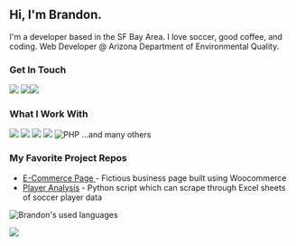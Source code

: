 ## Hi, I'm Brandon. 
I'm a developer based in the SF Bay Area. I love soccer, good coffee, and coding. Web Developer @ Arizona Department of Environmental Quality.

### Get In Touch
<a href="mailto:15brandon51@gmail.com"><img src="https://img.shields.io/badge/Gmail-D14836?style=for-the-badge&logo=gmail&logoColor=white"></a> <a href="https://www.linkedin.com/in/brandon-corona-bhardwaj/"><img src="https://img.shields.io/badge/LinkedIn-0077B5?style=for-the-badge&logo=linkedin&logoColor=white"></a><a href="https://brandoncoronabhardwaj.com"><img src="https://img.shields.io/badge/portfolio-0A0A0A?style=for-the-badge&logo=dev.to&logoColor=white"></a> 

### What I Work With
<img src="https://img.shields.io/badge/JavaScript-F7DF1E?style=for-the-badge&logo=javascript&logoColor=black"> <img src="https://img.shields.io/badge/HTML5-E34F26?style=for-the-badge&logo=html5&logoColor=white"> <img src="https://img.shields.io/badge/CSS3-1572B6?style=for-the-badge&logo=css3&logoColor=white"> <img src="https://img.shields.io/badge/React-20232A?style=for-the-badge&logo=react&logoColor=61DAFB"> ![PHP](https://img.shields.io/badge/php-%23777BB4.svg?style=for-the-badge&logo=php&logoColor=white)
...and many others


### My Favorite Project Repos
* <a href="https://github.com/brandon-cor/chicagowoodfloor"> E-Commerce Page </a> - Fictious business page built using Woocommerce
* <a href="https://github.com/brandon-cor/playeranalysis">Player Analysis</a> - Python script which can scrape through Excel sheets of soccer player data

![Brandon's used languages](https://github-readme-stats.vercel.app/api/top-langs/?username=brandon-cor&layout=compact&theme=transparent)

![](https://komarev.com/ghpvc/?username=brandon-cor&style=flat-square)
